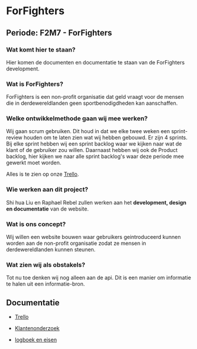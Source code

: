 # ForFighters

## Periode: F2M7 - ForFighters

### Wat komt hier te staan?

Hier komen de documenten en documentatie te staan van de ForFighters development.

### Wat is ForFighters?

ForFighters is een non-profit organisatie dat geld vraagt voor de mensen die in derdewereldlanden geen sportbenodigdheden kan aanschaffen.

### Welke ontwikkelmethode gaan wij mee werken?

Wij gaan scrum gebruiken. Dit houd in dat we elke twee weken een sprint-review houden om te laten zien wat wij hebben gebouwd. Er zijn 4 sprints. Bij elke sprint hebben wij een sprint backlog waar we kijken naar wat de klant of de gebruiker zou willen. Daarnaast hebben wij ook de Product backlog, hier kijken we naar alle sprint backlog's waar deze periode mee gewerkt moet worden.

Alles is te zien op onze [Trello](https://trello.com/b/xPD4qlpC/brazilian-jiu-jiutsu).

### Wie werken aan dit project?

Shi hua Liu en Raphael Rebel zullen werken aan het **development, design en documentatie** van de website.

### Wat is ons concept?

Wij willen een website bouwen waar gebruikers geintroduceerd kunnen worden aan de non-profit organisatie zodat ze mensen in derdewereldlanden kunnen steunen.

### Wat zien wij als obstakels?

Tot nu toe denken wij nog alleen aan de api. Dit is een manier om informatie te halen uit een informatie-bron.

## Documentatie

- [Trello](https://trello.com/b/xPD4qlpC/brazilian-jiu-jiutsu)

- [Klantenonderzoek](https://docs.google.com/document/d/1qGaXDOji0wQWNLtChhu53dYZyIqN-spUUS1sJPgUlWU/edit)

- [logboek en eisen](https://docs.google.com/document/d/1xT9hzvh-L7fTLwAfLCsTyIzfHa109ibpedt9vxaJ_OI/edit?usp=sharing)